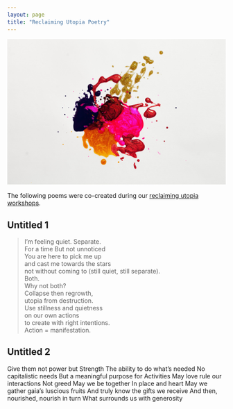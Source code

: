 ```yaml
---
layout: page
title: "Reclaiming Utopia Poetry"
---
```


![Painting](/assets/painting.jpg)

The following poems were co-created during our [reclaiming utopia workshops](https://www.thephoenixproject.site/reclaimingutopia).


## Untitled 1
> I’m feeling quiet. Separate.  
> For a time 
> But not unnoticed  
> You are here to pick me up  
> and cast me towards the stars  
> not without coming to (still quiet, still separate).  
> Both.   
> Why not both?   
> Collapse then regrowth,  
> utopia from destruction.  
> Use stillness and quietness  
> on our own actions   
> to create with right intentions.  
> Action = manifestation.  


## Untitled 2
Give them not power but
Strength
The ability to do what’s needed
No capitalistic needs
But a meaningful purpose for
Activities
May love rule our interactions
Not greed
May we be together
In place and heart
May we gather gaia’s luscious fruits
And truly know the gifts we receive
And then, nourished, nourish in turn
What surrounds us with generosity
